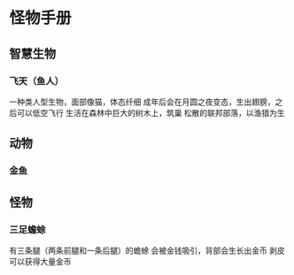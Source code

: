 # 怪物手册

## 智慧生物

### 飞天（鱼人）

一种类人型生物，面部像猫，体态纤细
成年后会在月圆之夜变态，生出翅膀，之后可以低空飞行
生活在森林中巨大的树木上，筑巢
松散的联邦部落，以渔猎为生

## 动物

### 金鱼

## 怪物

### 三足蟾蜍

有三条腿（两条前腿和一条后腿）的蟾蜍
会被金钱吸引，背部会生长出金币
剥皮可以获得大量金币
